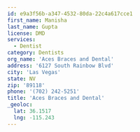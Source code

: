 ```yaml
---
id: e9a3f56b-a347-4532-80da-22c4a617cce1
first_name: Manisha
last_name: Gupta
license: DMD
services:
  - Dentist
category: Dentists
org_name: 'Aces Braces and Dental'
address: '6127 South Rainbow Blvd'
city: 'Las Vegas'
state: NV
zip: '89118'
phone: '(702) 242-5251'
title: 'Aces Braces and Dental'
_geoloc:
  lat: 36.1517
  lng: -115.243
---
```

